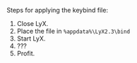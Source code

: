Steps for applying the keybind file:
1) Close LyX.
2) Place the file in `%appdata%\LyX2.3\bind`
3) Start LyX.
4) ???
5) Profit.
